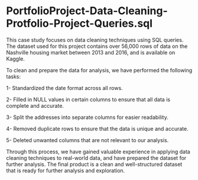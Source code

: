 # PortfolioProject-Data-Cleaning-Protfolio-Project-Queries.sql



This case study focuses on data cleaning techniques using SQL queries. The dataset used for this project 
contains over 56,000 rows of data on the Nashville housing market between 2013 and 2016, and is available on Kaggle.

To clean and prepare the data for analysis, we have performed the following tasks:

1- Standardized the date format across all rows.

2- Filled in NULL values in certain columns to ensure that all data is complete and accurate.

3- Split the addresses into separate columns for easier readability.

4- Removed duplicate rows to ensure that the data is unique and accurate.

5- Deleted unwanted columns that are not relevant to our analysis.

Through this process, we have gained valuable experience in applying data cleaning techniques to real-world data,
 and have prepared the dataset for further analysis. The final product is a clean and well-structured dataset that
 is ready for further analysis and exploration.
